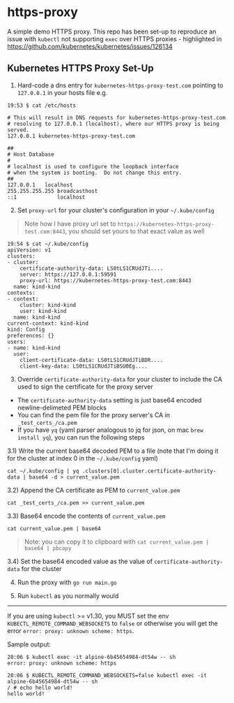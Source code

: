 # https-proxy

A simple demo HTTPS proxy. This repo has been set-up to reproduce an issue with `kubectl` not supporting `exec` over HTTPS proxies - highlighted in https://github.com/kubernetes/kubernetes/issues/126134

## Kubernetes HTTPS Proxy Set-Up

1) Hard-code a dns entry for `kubernetes-https-proxy-test.com` pointing to `127.0.0.1` in your hosts file e.g.

```
19:53 $ cat /etc/hosts

# This will result in DNS requests for kubernetes-https-proxy-test.com
# resolving to 127.0.0.1 (localhost), where our HTTPS proxy is being served.
127.0.0.1 kubernetes-https-proxy-test.com

##
# Host Database
#
# localhost is used to configure the loopback interface
# when the system is booting.  Do not change this entry.
##
127.0.0.1	localhost
255.255.255.255	broadcasthost
::1             localhost
```

2) Set `proxy-url` for your cluster's configuration in your `~/.kube/config`

> Note how I have proxy url set to `https://kubernetes-https-proxy-test.com:8443`, you should set yours to that exact value as well

```
19:54 $ cat ~/.kube/config
apiVersion: v1
clusters:
- cluster:
    certificate-authority-data: LS0tLS1CRUdJTi....
    server: https://127.0.0.1:59591
    proxy-url: https://kubernetes-https-proxy-test.com:8443
  name: kind-kind
contexts:
- context:
    cluster: kind-kind
    user: kind-kind
  name: kind-kind
current-context: kind-kind
kind: Config
preferences: {}
users:
- name: kind-kind
  user:
    client-certificate-data: LS0tLS1CRUdJTiBDR....
    client-key-data: LS0tLS1CRUdJTiBSU0Eg....
```

3) Override `certificate-authority-data` for your cluster to include the CA used to sign the certificate for the proxy server

- The `certificate-authority-data` setting is just base64 encoded newline-delimeted PEM blocks
- You can find the pem file for the proxy server's CA in `_test_certs_/ca.pem`
- If you have `yq` (yaml parser analogous to jq for json, on mac `brew install yq`), you can run the following steps

3.1) Write the current base64 decoded PEM to a file (note that I'm doing it for the cluster at index 0 in the `~/.kube/config` yaml)

```
cat ~/.kube/config | yq .clusters[0].cluster.certificate-authority-data | base64 -d > current_value.pem
```

3.2) Append the CA certificate as PEM to `current_value.pem`

```
cat _test_certs_/ca.pem >> current_value.pem
```

3.3) Base64 encode the contents of `current_value.pem`

```
cat current_value.pem | base64
```

> Note: you can copy it to clipboard with `cat current_value.pem | base64 | pbcopy`

3.4) Set the base64 encoded value as the value of `certificate-authority-data` for the cluster
  
4) Run the proxy with `go run main.go`

5) Run `kubectl` as you normally would

---

If you are using `kubectl` >= v1.30, you MUST set the env `KUBECTL_REMOTE_COMMAND_WEBSOCKETS` to `false` or otherwise you will get the error `error: proxy: unknown scheme: https`.

Sample output:

```
20:06 $ kubectl exec -it alpine-6b45654984-dt54w -- sh
error: proxy: unknown scheme: https
```

```
20:06 $ KUBECTL_REMOTE_COMMAND_WEBSOCKETS=false kubectl exec -it alpine-6b45654984-dt54w -- sh
/ # echo hello world!
hello world!
```